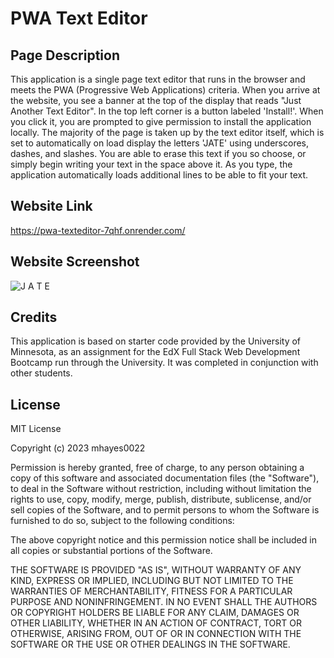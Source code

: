 # PWA Text Editor

## Page Description

This application is a single page text editor that runs in the browser and meets the PWA (Progressive Web Applications) criteria. When you arrive at the website, you see a banner at the top of the display that reads "Just Another Text Editor". In the top left corner is a button labeled 'Install!'. When you click it, you are prompted to give permission to install the application locally. The majority of the page is taken up by the text editor itself, which is set to automatically on load display the letters 'JATE' using underscores, dashes, and slashes. You are able to erase this text if you so choose, or simply begin writing your text in the space above it. As you type, the application automatically loads additional lines to be able to fit your text.

## Website Link

https://pwa-texteditor-7qhf.onrender.com/

## Website Screenshot

![J A T E  ](https://github.com/mhayes0022/challenge19/assets/153241703/8e08b83c-8266-4a06-8af8-2c7981ac1a22)

## Credits

This application is based on starter code provided by the University of Minnesota, as an assignment for the EdX Full Stack Web Development Bootcamp run through the University. It was completed in conjunction with other students.

## License

MIT License

Copyright (c) 2023 mhayes0022

Permission is hereby granted, free of charge, to any person obtaining a copy
of this software and associated documentation files (the "Software"), to deal
in the Software without restriction, including without limitation the rights
to use, copy, modify, merge, publish, distribute, sublicense, and/or sell
copies of the Software, and to permit persons to whom the Software is
furnished to do so, subject to the following conditions:

The above copyright notice and this permission notice shall be included in all
copies or substantial portions of the Software.

THE SOFTWARE IS PROVIDED "AS IS", WITHOUT WARRANTY OF ANY KIND, EXPRESS OR
IMPLIED, INCLUDING BUT NOT LIMITED TO THE WARRANTIES OF MERCHANTABILITY,
FITNESS FOR A PARTICULAR PURPOSE AND NONINFRINGEMENT. IN NO EVENT SHALL THE
AUTHORS OR COPYRIGHT HOLDERS BE LIABLE FOR ANY CLAIM, DAMAGES OR OTHER
LIABILITY, WHETHER IN AN ACTION OF CONTRACT, TORT OR OTHERWISE, ARISING FROM,
OUT OF OR IN CONNECTION WITH THE SOFTWARE OR THE USE OR OTHER DEALINGS IN THE
SOFTWARE.
